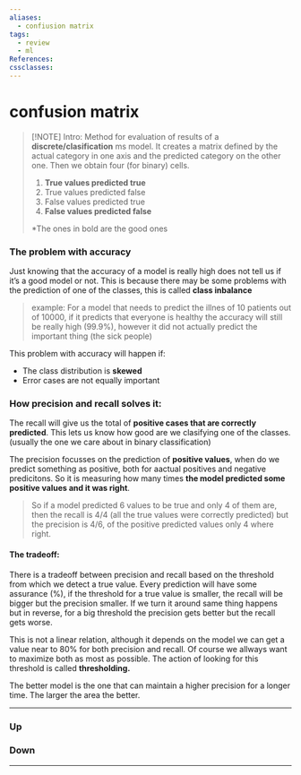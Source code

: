 ```yaml
---
aliases:
  - confiusion matrix
tags:
  - review
  - ml
References:
cssclasses:
---
```

# confusion matrix
> [!NOTE] Intro: 
> Method for evaluation of results of a **discrete/clasification** ms model. It creates a matrix defined by the actual category in one axis and the predicted category on the other one. Then we obtain four (for binary) cells. 
> 
> 1. **True values predicted true**
> 2. True values predicted false 
> 3. False values predicted true
> 4. **False values predicted false**
>
> *The ones in bold are the good ones

### The problem with accuracy
Just knowing that the accuracy of a model is really high does not tell us if it’s a good model or not. This is because there may be some problems with the prediction of one of the classes, this is called **class inbalance**
> example: 
> For a model that needs to predict the illnes of 10 patients out of 10000, if it predicts that everyone is healthy the accuracy will still be really high (99.9%), however it did not actually predict the important thing (the sick people)

This problem with accuracy will happen if:
- The class distribution is **skewed**
- Error cases are not equally important

### How precision and recall solves it:
The recall will give us the total of **positive cases that are correctly predicted**. This lets us know how good are we clasifying one of the classes. (usually the one we care about in binary classification)

The precision focusses on the prediction of **positive values**, when do we predict something as positive, both for aactual positives and negative predicitons. 
So it is measuring how many times **the model predicted some positive values and it was right**. 
> So if a model predicted 6 values to be true and only 4 of them are, then the recall is 4/4 (all the true values were correctly predicted) but the precision is 4/6, of the positive predicted values only 4 where right.

#### The tradeoff: 
There is a tradeoff between precision and recall based on the threshold from which we detect a true value. Every prediction will have some assurance (%), if the threshold for a true value is smaller, the recall will be bigger but the precision smaller. If we turn it around same thing happens but in reverse, for a big threshold the precision gets better but the recall gets worse. 

This is not a linear relation, although it depends on the model we can get a value near to 80% for both precision and recall. Of course we allways want to maximize both as most as possible. 
The action of looking for this threshold is called **thresholding.** 

The better model is the one that can maintain a higher precision for a longer time. The larger the area the better. 
***
### Up
### Down
***
